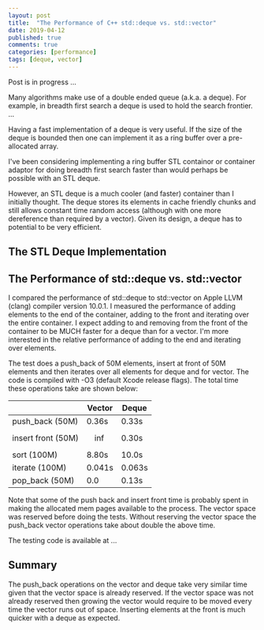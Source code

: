 ```yaml
---
layout: post
title:  "The Performance of C++ std::deque vs. std::vector"
date: 2019-04-12
published: true
comments: true
categories: [performance]
tags: [deque, vector]
---
```


Post is in progress ...

<script src='https://cdnjs.cloudflare.com/ajax/libs/mathjax/2.7.5/latest.js?config=TeX-MML-AM_CHTML' async></script>

Many algorithms make use of a double ended queue (a.k.a. a deque). For example, in breadth first search a deque is used to hold the search frontier. ...

Having a fast implementation of a deque is very useful. If the size of the deque is bounded then one can implement it as a ring buffer over a pre-allocated array.

I've been considering implementing a ring buffer STL containor or container adaptor for doing breadth first search faster than would perhaps be possible with an STL deque.

However, an STL deque is a much cooler (and faster) container than I initially thought. The deque stores its elements in cache friendly chunks and still allows constant time random access (although with one more dereference than required by a vector). Given its design, a deque has to potential to be very efficient.

## The STL Deque Implementation

## The Performance of std::deque vs. std::vector
I compared the performance of std::deque to std::vector on Apple LLVM (clang) compiler version 10.0.1. I measured the performance of adding elements to the end of the container, adding to the front and iterating over the entire container. I expect adding to and removing from the front of the container to be MUCH faster for a deque than for a vector. I'm more interested in the relative performance of adding to the end and iterating over elements.

The test does a push_back of 50M elements, insert at front of 50M elements and then iterates over all elements for deque and for vector. The code is compiled with -O3 (default Xcode release flags). The total time these operations take are shown below:

|                    |  Vector  |  Deque   |
|--------------------|----------|----------|
| push_back (50M)    | 0.36s    | 0.33s    |
| insert front (50M) | $$\inf$$ | 0.30s    |
| sort (100M)        | 8.80s    | 10.0s    |
| iterate (100M)     | 0.041s   | 0.063s   |
| pop_back (50M)     | 0.0      | 0.13s    |

Note that some of the push back and insert front time is probably spent in making the allocated mem pages available to the process. The vector space was reserved before doing the tests. Without reserving the vector space the push_back vector operations take about double the above time.

The testing code is available at ...

## Summary
The push_back operations on the vector and deque take very similar time given that the vector space is already reserved. If the vector space was not already reserved then growing the vector would require to be moved every time the vector runs out of space. Inserting elements at the front is much quicker with a deque as expected.
